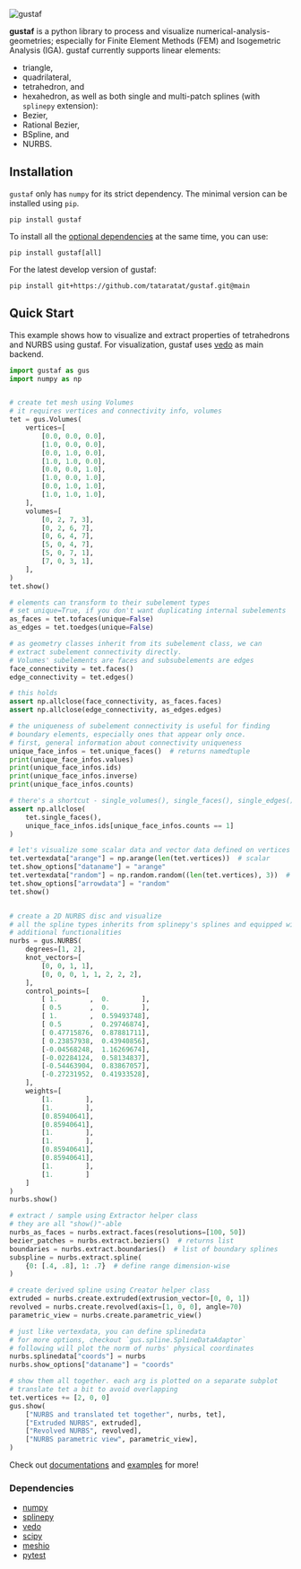 ![gustaf](https://github.com/tataratat/gustaf/raw/gustaf/docs/source/gustaf-logo.png)

__gustaf__ is a python library to process and visualize numerical-analysis-geometries; especially for Finite Element Methods (FEM) and Isogemetric Analysis (IGA).
gustaf currently supports linear elements:
- triangle,
- quadrilateral,
- tetrahedron, and
- hexahedron,
as well as both single and multi-patch splines (with `splinepy` extension):
- Bezier,
- Rational Bezier,
- BSpline, and
- NURBS.


## Installation
`gustaf` only has `numpy` for its strict dependency. The minimal version can be installed using `pip`.
```
pip install gustaf
```
To install all the [optional dependencies](#dependencies) at the same time, you can use:
```
pip install gustaf[all]
```
For the latest develop version of gustaf:
```
pip install git+https://github.com/tataratat/gustaf.git@main
```

## Quick Start
This example shows how to visualize and extract properties of tetrahedrons and NURBS using gustaf. 
For visualization, gustaf uses [vedo](https://vedo.embl.es) as main backend.
```python
import gustaf as gus
import numpy as np


# create tet mesh using Volumes
# it requires vertices and connectivity info, volumes
tet = gus.Volumes(
    vertices=[
        [0.0, 0.0, 0.0],
        [1.0, 0.0, 0.0],
        [0.0, 1.0, 0.0],
        [1.0, 1.0, 0.0],
        [0.0, 0.0, 1.0],
        [1.0, 0.0, 1.0],
        [0.0, 1.0, 1.0],
        [1.0, 1.0, 1.0],
    ],
    volumes=[
        [0, 2, 7, 3],
        [0, 2, 6, 7],
        [0, 6, 4, 7],
        [5, 0, 4, 7],
        [5, 0, 7, 1],
        [7, 0, 3, 1],
    ],
)
tet.show()

# elements can transform to their subelement types
# set unique=True, if you don't want duplicating internal subelements
as_faces = tet.tofaces(unique=False)
as_edges = tet.toedges(unique=False)

# as geometry classes inherit from its subelement class, we can
# extract subelement connectivity directly.
# Volumes' subelements are faces and subsubelements are edges
face_connectivity = tet.faces()
edge_connectivity = tet.edges()

# this holds
assert np.allclose(face_connectivity, as_faces.faces)
assert np.allclose(edge_connectivity, as_edges.edges)

# the uniqueness of subelement connectivity is useful for finding
# boundary elements, especially ones that appear only once.
# first, general information about connectivity uniqueness
unique_face_infos = tet.unique_faces()  # returns namedtuple
print(unique_face_infos.values)
print(unique_face_infos.ids)
print(unique_face_infos.inverse)
print(unique_face_infos.counts)

# there's a shortcut - single_volumes(), single_faces(), single_edges()
assert np.allclose(
    tet.single_faces(),
    unique_face_infos.ids[unique_face_infos.counts == 1]
)

# let's visualize some scalar data and vector data defined on vertices
tet.vertexdata["arange"] = np.arange(len(tet.vertices))  # scalar
tet.show_options["dataname"] = "arange"
tet.vertexdata["random"] = np.random.random((len(tet.vertices), 3))  # vector
tet.show_options["arrowdata"] = "random"
tet.show()


# create a 2D NURBS disc and visualize
# all the spline types inherits from splinepy's splines and equipped with
# additional functionalities
nurbs = gus.NURBS(
    degrees=[1, 2],
    knot_vectors=[
        [0, 0, 1, 1],
        [0, 0, 0, 1, 1, 2, 2, 2],
    ],
    control_points=[
        [ 1.        ,  0.        ],
        [ 0.5       ,  0.        ],
        [ 1.        ,  0.59493748],
        [ 0.5       ,  0.29746874],
        [ 0.47715876,  0.87881711],
        [ 0.23857938,  0.43940856],
        [-0.04568248,  1.16269674],
        [-0.02284124,  0.58134837],
        [-0.54463904,  0.83867057],
        [-0.27231952,  0.41933528],
    ],
    weights=[
        [1.        ],
        [1.        ],
        [0.85940641],
        [0.85940641],
        [1.        ],
        [1.        ],
        [0.85940641],
        [0.85940641],
        [1.        ],
        [1.        ]
    ]
)
nurbs.show()

# extract / sample using Extractor helper class
# they are all "show()"-able
nurbs_as_faces = nurbs.extract.faces(resolutions=[100, 50])
bezier_patches = nurbs.extract.beziers()  # returns list
boundaries = nurbs.extract.boundaries()  # list of boundary splines
subspline = nurbs.extract.spline(
    {0: [.4, .8], 1: .7}  # define range dimension-wise
)

# create derived spline using Creator helper class
extruded = nurbs.create.extruded(extrusion_vector=[0, 0, 1])
revolved = nurbs.create.revolved(axis=[1, 0, 0], angle=70)
parametric_view = nurbs.create.parametric_view()

# just like vertexdata, you can define splinedata
# for more options, checkout `gus.spline.SplineDataAdaptor`
# following will plot the norm of nurbs' physical coordinates 
nurbs.splinedata["coords"] = nurbs
nurbs.show_options["dataname"] = "coords"

# show them all together. each arg is plotted on a separate subplot
# translate tet a bit to avoid overlapping
tet.vertices += [2, 0, 0]
gus.show(
    ["NURBS and translated tet together", nurbs, tet],
    ["Extruded NURBS", extruded],
    ["Revolved NURBS", revolved],
    ["NURBS parametric view", parametric_view],
)
```
Check out [documentations]() and [examples](https://github.com/tataratat/gustaf/tree/main/examples) for more!


### Dependencies
- [numpy](https://numpy.org)
- [splinepy](https://github.com/tataratat/splinepy)
- [vedo](https://vedo.embl.es)
- [scipy](https://scipy.org)
- [meshio](https://github.com/nschloe/meshio)
- [pytest](https://pytest.org)
